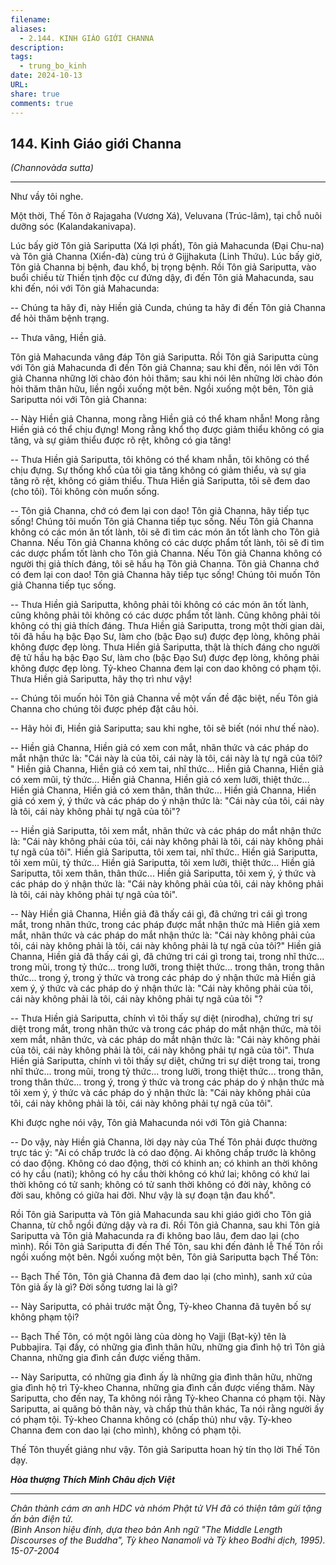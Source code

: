 ```yaml
---
filename: 
aliases:
  - 2.144. KINH GIÁO GIỚI CHANNA
description: 
tags:
  - trung_bo_kinh
date: 2024-10-13
URL: 
share: true
comments: true
---
```

## 144. Kinh Giáo giới Channa  
_(Channovàda sutta)_

---

Như vầy tôi nghe.

Một thời, Thế Tôn ở Rajagaha (Vương Xá), Veluvana (Trúc-lâm), tại chỗ nuôi dưỡng sóc (Kalandakanivapa).

Lúc bấy giờ Tôn giả Sariputta (Xá lợi phất), Tôn giả Mahacunda (Ðại Chu-na) và Tôn giả Channa (Xiển-đà) cùng trú ở Gijjhakuta (Linh Thứu). Lúc bấy giờ, Tôn giả Channa bị bệnh, đau khổ, bị trọng bệnh. Rồi Tôn giả Sariputta, vào buổi chiều từ Thiền tịnh độc cư đứng dậy, đi đến Tôn giả Mahacunda, sau khi đến, nói với Tôn giả Mahacunda:

-- Chúng ta hãy đi, này Hiền giả Cunda, chúng ta hãy đi đến Tôn giả Channa để hỏi thăm bệnh trạng.

-- Thưa vâng, Hiền giả.

Tôn giả Mahacunda vâng đáp Tôn giả Sariputta. Rồi Tôn giả Sariputta cùng với Tôn giả Mahacunda đi đến Tôn giả Channa; sau khi đến, nói lên với Tôn giả Channa những lời chào đón hỏi thăm; sau khi nói lên những lời chào đón hỏi thăm thân hữu, liền ngồi xuống một bên. Ngồi xuống một bên, Tôn giả Sariputta nói với Tôn giả Channa:

-- Này Hiền giả Channa, mong rằng Hiền giả có thể kham nhẫn! Mong rằng Hiền giả có thể chịu đựng! Mong rằng khổ thọ được giảm thiểu không có gia tăng, và sự giảm thiểu được rõ rệt, không có gia tăng!

-- Thưa Hiền giả Sariputta, tôi không có thể kham nhẫn, tôi không có thể chịu đựng. Sự thống khổ của tôi gia tăng không có giảm thiểu, và sự gia tăng rõ rệt, không có giảm thiểu. Thưa Hiền giả Sariputta, tôi sẽ đem dao (cho tôi). Tôi không còn muốn sống.

-- Tôn giả Channa, chớ có đem lại con dao! Tôn giả Channa, hãy tiếp tục sống! Chúng tôi muốn Tôn giả Channa tiếp tục sống. Nếu Tôn giả Channa không có các món ăn tốt lành, tôi sẽ đi tìm các món ăn tốt lành cho Tôn giả Channa. Nếu Tôn giả Channa không có các dược phẩm tốt lành, tôi sẽ đi tìm các dược phẩm tốt lành cho Tôn giả Channa. Nếu Tôn giả Channa không có người thị giả thích đáng, tôi sẽ hầu hạ Tôn giả Channa. Tôn giả Channa chớ có đem lại con dao! Tôn giả Channa hãy tiếp tục sống! Chúng tôi muốn Tôn giả Channa tiếp tục sống.

-- Thưa Hiền giả Sariputta, không phải tôi không có các món ăn tốt lành, cũng không phải tôi không có các dược phẩm tốt lành. Cũng không phải tôi không có thị giả thích đáng. Thưa Hiền giả Sariputta, trong một thời gian dài, tôi đã hầu hạ bậc Ðạo Sư, làm cho (bậc Ðạo sư) được đẹp lòng, không phải không được đẹp lòng. Thưa Hiền giả Sariputta, thật là thích đáng cho người đệ tử hầu hạ bậc Ðạo Sư, làm cho (bậc Ðạo Sư) được đẹp lòng, không phải không được đẹp lòng. Tỷ-kheo Channa đem lại con dao không có phạm tội. Thưa Hiền giả Sariputta, hãy thọ trì như vậy!

-- Chúng tôi muốn hỏi Tôn giả Channa về một vấn đề đặc biệt, nếu Tôn giả Channa cho chúng tôi được phép đặt câu hỏi.

-- Hãy hỏi đi, Hiền giả Sariputta; sau khi nghe, tôi sẽ biết (nói như thế nào).

-- Hiền giả Channa, Hiền giả có xem con mắt, nhãn thức và các pháp do mắt nhận thức là: "Cái này là của tôi, cái này là tôi, cái này là tự ngã của tôi? " Hiền giả Channa, Hiền giả có xem tai, nhĩ thức... Hiền giả Channa, Hiền giả có xem mũi, tỷ thức... Hiền giả Channa, Hiền giả có xem lưỡi, thiệt thức... Hiền giả Channa, Hiền giả có xem thân, thân thức... Hiền giả Channa, Hiền giả có xem ý, ý thức và các pháp do ý nhận thức là: "Cái này của tôi, cái này là tôi, cái này không phải tự ngã của tôi"?

-- Hiền giả Sariputta, tôi xem mắt, nhãn thức và các pháp do mắt nhận thức là: "Cái này không phải của tôi, cái này không phải là tôi, cái này không phải tự ngã của tôi". Hiền giả Sariputta, tôi xem tai, nhĩ thức.. Hiền giả Sariputta, tôi xem mũi, tỷ thức... Hiền giả Sariputta, tôi xem lưỡi, thiệt thức... Hiền giả Sariputta, tôi xem thân, thân thức... Hiền giả Sariputta, tôi xem ý, ý thức và các pháp do ý nhận thức là: "Cái này không phải của tôi, cái này không phải là tôi, cái này không phải tự ngã của tôi".

-- Này Hiền giả Channa, Hiền giả đã thấy cái gì, đã chứng tri cái gì trong mắt, trong nhãn thức, trong các pháp được mắt nhận thức mà Hiền giả xem mắt, nhãn thức và các pháp do mắt nhận thức là: "Cái này không phải của tôi, cái này không phải là tôi, cái này không phải là tự ngã của tôi?" Hiền giả Channa, Hiền giả đã thấy cái gì, đã chứng tri cái gì trong tai, trong nhĩ thức... trong mũi, trong tỷ thức... trong lưỡi, trong thiệt thức... trong thân, trong thân thức... trong ý, trong ý thức và trong các pháp do ý nhận thức mà Hiền giả xem ý, ý thức và các pháp do ý nhận thức là: "Cái này không phải của tôi, cái này không phải là tôi, cái này không phải tự ngã của tôi "?

-- Thưa Hiền giả Sariputta, chính vì tôi thấy sự diệt (nirodha), chứng tri sự diệt trong mắt, trong nhãn thức và trong các pháp do mắt nhận thức, mà tôi xem mắt, nhãn thức, và các pháp do mắt nhận thức là: "Cái này không phải của tôi, cái này không phải là tôi, cái này không phải tự ngã của tôi". Thưa Hiền giả Sariputta, chính vì tôi thấy sự diệt, chứng tri sự diệt trong tai, trong nhĩ thức... trong mũi, trong tỷ thức... trong lưỡi, trong thiệt thức... trong thân, trong thân thức... trong ý, trong ý thức và trong các pháp do ý nhận thức mà tôi xem ý, ý thức và các pháp do ý nhận thức là: "Cái này không phải của tôi, cái này không phải là tôi, cái này không phải tự ngã của tôi".

Khi được nghe nói vậy, Tôn giả Mahacunda nói với Tôn giả Channa:

-- Do vậy, này Hiền giả Channa, lời dạy này của Thế Tôn phải được thường trực tác ý: "Ai có chấp trước là có dao động. Ai không chấp trước là không có dao động. Không có dao động, thời có khinh an; có khinh an thời không có hy cầu (nati); không có hy cầu thời không có khứ lai; không có khứ lai thời không có tử sanh; không có tử sanh thời không có đời này, không có đời sau, không có giữa hai đời. Như vậy là sự đoạn tận đau khổ".

Rồi Tôn giả Sariputta và Tôn giả Mahacunda sau khi giáo giới cho Tôn giả Channa, từ chỗ ngồi đứng dậy và ra đi. Rồi Tôn giả Channa, sau khi Tôn giả Sariputta và Tôn giả Mahacunda ra đi không bao lâu, đem dao lại (cho mình). Rồi Tôn giả Sariputta đi đến Thế Tôn, sau khi đến đảnh lễ Thế Tôn rồi ngồi xuống một bên. Ngồi xuống một bên, Tôn giả Sariputta bạch Thế Tôn:

-- Bạch Thế Tôn, Tôn giả Channa đã đem dao lại (cho mình), sanh xứ của Tôn giả ấy là gì? Ðời sống tương lai là gì?

-- Này Sariputta, có phải trước mặt Ông, Tỷ-kheo Channa đã tuyên bố sự không phạm tội?

-- Bạch Thế Tôn, có một ngôi làng của dòng họ Vajji (Bạt-kỳ) tên là Pubbajira. Tại đấy, có những gia đình thân hữu, những gia đình hộ trì Tôn giả Channa, những gia đình cần được viếng thăm.

-- Này Sariputta, có những gia đình ấy là những gia đình thân hữu, những gia đình hộ trì Tỷ-kheo Channa, những gia đình cần được viếng thăm. Này Sariputta, cho đến nay, Ta không nói rằng Tỷ-kheo Channa có phạm tội. Này Sariputta, ai quăng bỏ thân này, và chấp thủ thân khác, Ta nói rằng người ấy có phạm tội. Tỷ-kheo Channa không có (chấp thủ) như vậy. Tỷ-kheo Channa đem con dao lại (cho mình), không có phạm tội.

Thế Tôn thuyết giảng như vậy. Tôn giả Sariputta hoan hỷ tín thọ lời Thế Tôn dạy.

**_Hòa thượng Thích Minh Châu dịch Việt_**

---

_Chân thành cám ơn anh HDC và nhóm Phật tử VH đã có thiện tâm gửi tặng ấn bản điện tử.  
(Bình Anson hiệu đính, dựa theo bản Anh ngữ "The Middle Length Discourses of the Buddha", Tỳ kheo Nanamoli và Tỳ kheo Bodhi dịch, 1995).  
15-07-2004_